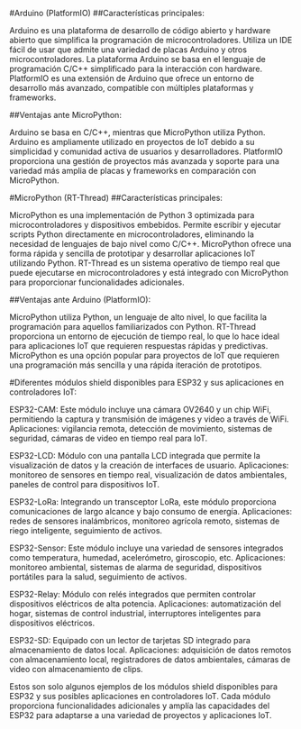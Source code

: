 #Arduino (PlatformIO)
##Características principales:

Arduino es una plataforma de desarrollo de código abierto y hardware abierto que simplifica la programación de microcontroladores.
Utiliza un IDE fácil de usar que admite una variedad de placas Arduino y otros microcontroladores.
La plataforma Arduino se basa en el lenguaje de programación C/C++ simplificado para la interacción con hardware.
PlatformIO es una extensión de Arduino que ofrece un entorno de desarrollo más avanzado, compatible con múltiples plataformas y frameworks.

##Ventajas ante MicroPython:

Arduino se basa en C/C++, mientras que MicroPython utiliza Python.
Arduino es ampliamente utilizado en proyectos de IoT debido a su simplicidad y comunidad activa de usuarios y desarrolladores.
PlatformIO proporciona una gestión de proyectos más avanzada y soporte para una variedad más amplia de placas y frameworks en comparación con MicroPython.

#MicroPython (RT-Thread)
##Características principales:

MicroPython es una implementación de Python 3 optimizada para microcontroladores y dispositivos embebidos.
Permite escribir y ejecutar scripts Python directamente en microcontroladores, eliminando la necesidad de lenguajes de bajo nivel como C/C++.
MicroPython ofrece una forma rápida y sencilla de prototipar y desarrollar aplicaciones IoT utilizando Python.
RT-Thread es un sistema operativo de tiempo real que puede ejecutarse en microcontroladores y está integrado con MicroPython para proporcionar funcionalidades adicionales.

##Ventajas ante Arduino (PlatformIO):

MicroPython utiliza Python, un lenguaje de alto nivel, lo que facilita la programación para aquellos familiarizados con Python.
RT-Thread proporciona un entorno de ejecución de tiempo real, lo que lo hace ideal para aplicaciones IoT que requieren respuestas rápidas y predictivas.
MicroPython es una opción popular para proyectos de IoT que requieren una programación más sencilla y una rápida iteración de prototipos.



#Diferentes módulos shield disponibles para ESP32 y sus aplicaciones en controladores IoT:

ESP32-CAM:
Este módulo incluye una cámara OV2640 y un chip WiFi, permitiendo la captura y transmisión de imágenes y video a través de WiFi.
Aplicaciones: vigilancia remota, detección de movimiento, sistemas de seguridad, cámaras de video en tiempo real para IoT.

ESP32-LCD:
Módulo con una pantalla LCD integrada que permite la visualización de datos y la creación de interfaces de usuario.
Aplicaciones: monitoreo de sensores en tiempo real, visualización de datos ambientales, paneles de control para dispositivos IoT.

ESP32-LoRa:
Integrando un transceptor LoRa, este módulo proporciona comunicaciones de largo alcance y bajo consumo de energía.
Aplicaciones: redes de sensores inalámbricos, monitoreo agrícola remoto, sistemas de riego inteligente, seguimiento de activos.

ESP32-Sensor:
Este módulo incluye una variedad de sensores integrados como temperatura, humedad, acelerómetro, giroscopio, etc.
Aplicaciones: monitoreo ambiental, sistemas de alarma de seguridad, dispositivos portátiles para la salud, seguimiento de activos.

ESP32-Relay:
Módulo con relés integrados que permiten controlar dispositivos eléctricos de alta potencia.
Aplicaciones: automatización del hogar, sistemas de control industrial, interruptores inteligentes para dispositivos eléctricos.

ESP32-SD:
Equipado con un lector de tarjetas SD integrado para almacenamiento de datos local.
Aplicaciones: adquisición de datos remotos con almacenamiento local, registradores de datos ambientales, cámaras de video con almacenamiento de clips.

Estos son solo algunos ejemplos de los módulos shield disponibles para ESP32 y sus posibles aplicaciones en controladores IoT. Cada módulo proporciona funcionalidades adicionales y amplía las capacidades del ESP32 para adaptarse a una variedad de proyectos y aplicaciones IoT.